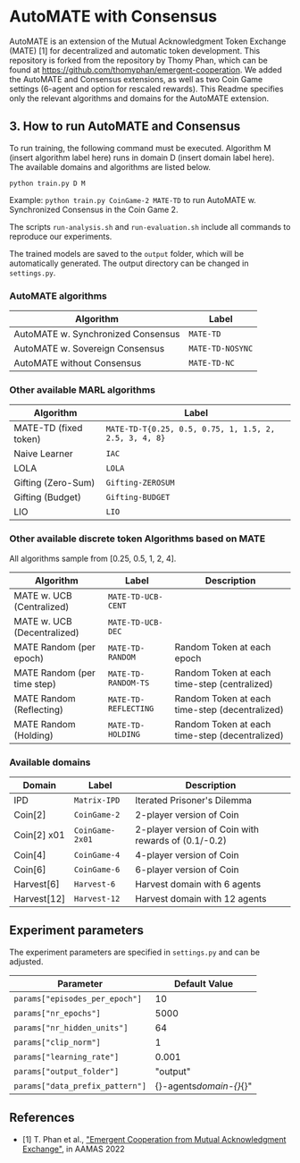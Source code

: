# AutoMATE with Consensus

AutoMATE is an extension of the Mutual Acknowledgment Token Exchange (MATE) [1] for decentralized and automatic token development. This repository is forked from the repository by Thomy Phan, which can be found at https://github.com/thomyphan/emergent-cooperation. We added the AutoMATE and Consensus extensions, as well as two Coin Game settings (6-agent and option for rescaled rewards). This Readme specifies only the relevant algorithms and domains for the AutoMATE extension.

## 3. How to run AutoMATE and Consensus

To run training, the following command must be executed. Algorithm M (insert algorithm label here) runs in domain D (insert domain label here). The available domains and algorithms are listed below.

`python train.py D M`

Example: `python train.py CoinGame-2 MATE-TD` to run AutoMATE w. Synchronized Consensus in the Coin Game 2.

The scripts `run-analysis.sh` and `run-evaluation.sh` include all commands to reproduce our experiments.

The trained models are saved to the `output` folder, which will be automatically generated. The output directory can be changed in `settings.py`.

### AutoMATE algorithms

| Algorithm                          | Label            |
| ---------------------------------- | ---------------- |
| AutoMATE w. Synchronized Consensus | `MATE-TD`        |
| AutoMATE w. Sovereign Consensus    | `MATE-TD-NOSYNC` |
| AutoMATE without Consensus         | `MATE-TD-NC`     |

### Other available MARL algorithms

| Algorithm             | Label                                                 |
| --------------------- | ----------------------------------------------------- |
| MATE-TD (fixed token) | `MATE-TD-T{0.25, 0.5, 0.75, 1, 1.5, 2, 2.5, 3, 4, 8}` |
| Naive Learner         | `IAC`                                                 |
| LOLA                  | `LOLA`                                                |
| Gifting (Zero-Sum)    | `Gifting-ZEROSUM`                                     |
| Gifting (Budget)      | `Gifting-BUDGET`                                      |
| LIO                   | `LIO`                                                 |

### Other available discrete token Algorithms based on MATE

All algorithms sample from [0.25, 0.5, 1, 2, 4].

| Algorithm                   | Label                | Description                                    |
| --------------------------- | -------------------- | ---------------------------------------------- |
| MATE w. UCB (Centralized)   | `MATE-TD-UCB-CENT`   |                                                |
| MATE w. UCB (Decentralized) | `MATE-TD-UCB-DEC`    |                                                |
| MATE Random (per epoch)     | `MATE-TD-RANDOM`     | Random Token at each epoch                     |
| MATE Random (per time step) | `MATE-TD-RANDOM-TS`  | Random Token at each time-step (centralized)   |
| MATE Random (Reflecting)    | `MATE-TD-REFLECTING` | Random Token at each time-step (decentralized) |
| MATE Random (Holding)       | `MATE-TD-HOLDING`    | Random Token at each time-step (decentralized) |

### Available domains

| Domain      | Label           | Description                                         |
| ----------- | --------------- | --------------------------------------------------- |
| IPD         | `Matrix-IPD`    | Iterated Prisoner's Dilemma                         |
| Coin[2]     | `CoinGame-2`    | 2-player version of Coin                            |
| Coin[2] x01 | `CoinGame-2x01` | 2-player version of Coin with rewards of (0.1/-0.2) |
| Coin[4]     | `CoinGame-4`    | 4-player version of Coin                            |
| Coin[6]     | `CoinGame-6`    | 6-player version of Coin                            |
| Harvest[6]  | `Harvest-6`     | Harvest domain with 6 agents                        |
| Harvest[12] | `Harvest-12`    | Harvest domain with 12 agents                       |

## Experiment parameters

The experiment parameters are specified in `settings.py` and can be adjusted.

| Parameter                       | Default Value           |
| ------------------------------- | ----------------------- |
| `params["episodes_per_epoch"]`  | 10                      |
| `params["nr_epochs"]`           | 5000                    |
| `params["nr_hidden_units"]`     | 64                      |
| `params["clip_norm"]`           | 1                       |
| `params["learning_rate"]`       | 0.001                   |
| `params["output_folder"]`       | "output"                |
| `params["data_prefix_pattern"]` | {}-agents*domain-{}*{}" |

## References

- [1] T. Phan et al., ["Emergent Cooperation from Mutual Acknowledgment Exchange"](https://ifaamas.org/Proceedings/aamas2022/pdfs/p1047.pdf), in AAMAS 2022
